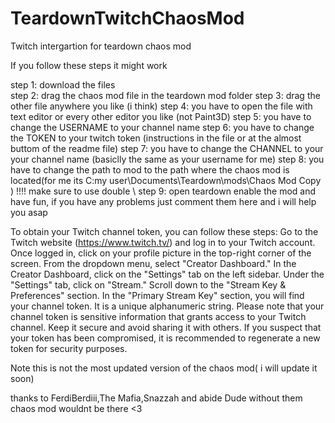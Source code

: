 # TeardownTwitchChaosMod
Twitch intergartion for teardown chaos mod

If you follow these steps it might work 

step 1: download the files  
step 2: drag the chaos mod file in the teardown mod folder 
step 3: drag the other file anywhere you like (i think)
step 4: you have to open the file with text editor or every other editor you like (not Paint3D)
step 5: you have to change the USERNAME to your channel name
step 6: you have to change the TOKEN to your twitch token (instructions in the file or at the almost buttom of the readme file)
step 7: you have to change the CHANNEL to your your channel name (basiclly the same as your username for me)
step 8: you have to change the path to mod to the path where the chaos mod is located(for me its C:my user\\Documents\\Teardown\\mods\\Chaos Mod Copy ) !!!! make sure to use double \\ 
step 9: open teardown enable the mod and have fun, if you have any problems just comment them here and i will help you asap

To obtain your Twitch channel token, you can follow these steps:
Go to the Twitch website (https://www.twitch.tv/) and log in to your Twitch account.
Once logged in, click on your profile picture in the top-right corner of the screen.
From the dropdown menu, select "Creator Dashboard."
In the Creator Dashboard, click on the "Settings" tab on the left sidebar.
Under the "Settings" tab, click on "Stream."
Scroll down to the "Stream Key & Preferences" section.
In the "Primary Stream Key" section, you will find your channel token. It is a unique alphanumeric string.
Please note that your channel token is sensitive information that grants access to your Twitch channel. Keep it secure and avoid sharing it with others. If you suspect that your token has been compromised, 
it is recommended to regenerate a new token for security purposes.

Note this is not the most updated version of the chaos mod( i will update it soon)

thanks to FerdiBerdiii,The Mafia,Snazzah and abide Dude
without them chaos mod wouldnt be there
<3
